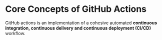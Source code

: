 # Core Concepts of GitHub Actions
GitHub actions is an implementation of a cohesive automated **continuous integration, continuous delivery and continuous deployment (CI/CD)** workflow.
